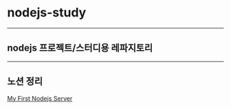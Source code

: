 # nodejs-study

---

## nodejs 프로젝트/스터디용 레파지토리

---

## 노션 정리

[My First Nodejs Server](https://mookiemookiekun.notion.site/My-First-Nodejs-Server-d835151375c3455faf429bb50dc70ae0)
